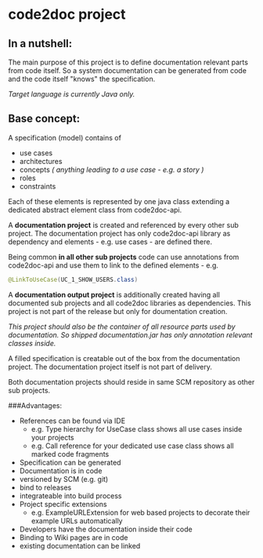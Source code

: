 # code2doc project

## In a nutshell:

The main purpose of this project is to define documentation relevant parts from code itself. So a system documentation can be generated from code and the code itself "knows" the specification.

*Target language is currently Java only.*


## Base concept:

A specification (model) contains of 
- use cases
- architectures
- concepts *( anything leading to a use case - e.g. a story )*
- roles
- constraints

Each of these elements is represented by one java class extending a dedicated abstract element class from code2doc-api.

A **documentation project** is created and referenced by every other sub project. The documentation project has only code2doc-api library as dependency and elements - e.g. use cases - are defined there.

Being common **in all other sub projects** code can use annotations from  code2doc-api and use them to link to the defined elements - e.g. 
```java 
@LinkToUseCase(UC_1_SHOW_USERS.class)
```

A **documentation output project** is additionally created having all documented sub projects and all code2doc libraries as dependencies. This project is not part of the release but only for doumentation creation.

*This project should also be the container of all resource parts used by documentation. So shipped documentation.jar has only annotation relevant classes inside.*

A filled specification is creatable out of the box from the documentation project. The documentation project itself is not part of delivery.

Both documentation projects should reside in same SCM repository as other sub projects.

###Advantages:
- References can be found via IDE
  - e.g. Type hierarchy for UseCase class shows all use cases inside your projects
  - e.g. Call reference for your dedicated use case class shows all marked code fragments
- Specification can be generated
- Documentation is in code
 - versioned by SCM (e.g. git)
 - bind to releases
 - integrateable into build process
- Project specific extensions
  - e.g. ExampleURLExtension for web based projects to decorate their example URLs automatically
- Developers have the documentation inside their code
- Binding to Wiki pages are in code
 - existing documentation can be linked
 

